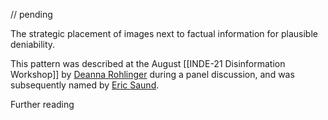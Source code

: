 // pending

The strategic placement of images next to factual information for plausible deniability.

This pattern was described at the August [[INDE-21 Disinformation Workshop]] by [Deanna Rohlinger](https://www.deanarohlinger.com/) during a panel discussion, and was subsequently named by [Eric Saund](http://www.saund.org/). 

Further reading